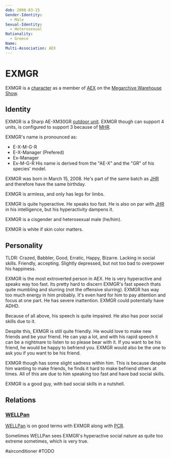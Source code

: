 ```yaml
---
dob: 2008-03-15
Gender-Identity:
  - Male
Sexual-Identity:
  - Heterosexual
Nationality:
  - Greece
Name:
Multi-Association: AEX
---
```

# EXMGR

EXMGR is a [character](../../../Characters.md) as a member of [AEX](AEX.md) on the [Megarchive Warehouse Show](../../../../Megarchive%20Warehouse%20Show/Megarchive%20Warehouse%20Show.md).
## Identity

EXMGR is a Sharp AE-XM30GR [outdoor unit](../../../Species/Air%20Conditioners.md). EXMGR though can support 4 units, is configured to support 3 because of [MHR](MHR.md). 

EXMGR's name is pronounced as:
- E-X-M-G-R
- E-X-Manager (Prefered)
- Ex-Manager
- Ex-M-G-R
His name is derived from the "AE-X" and the "GR" of his species' model.

EXMGR was born in March 15, 2008. He's part of the same batch as [JHR](JHR.md) and therefore have the same birthday.

EXMGR is armless, and only has legs for limbs.

EXMGR is quite hyperactive. He speaks too fast. He is also on par with [JHR](JHR.md) in his intelligence, but his hyperactivity dampens it.

EXMGR is a cisgender and heterosexual male (he/him).

EXMGR is white if skin color matters.

## Personality

TLDR: Crazed, Babbler, Good, Erratic, Happy, Bizarre. Lacking in social skills. Friendly, accepting. Slightly depressed, but not too bad to overpower his happiness.

EXMGR is the most extroverted person in AEX. He is very hyperactive and speaks way too fast. Its pretty hard to discern EXMGR's fast speech thats quite mumbling and slurring (not the offensive slurring). EXMGR has way too much energy in him probably. It's even hard for him to pay attention and focus at one part. He has severe inattention. EXMGR could potentially have ADHD.

Because of all above, his speech is quite impaired. He also has poor social skills due to it.

Despite this, EXMGR is still quite friendly. He would love to make new friends and be your friend. He can yap a lot, and with his rapid speech it can be a nightmare to listen to so please bear with it. If you want to be his friend, he would be happy to befriend you. EXMGR would also be the one to ask you if you want to be his friend.

EXMGR though has some slight sadness within him. This is because despite him wanting to make friends, he finds it hard to make befriend others at times. All of this are due to him speaking too fast and have bad social skills.

EXMGR is a good guy, with bad social skills in a nutshell.

## Relations

### [WELLPan](../WELLPan.md)

[WELLPan](../WELLPan.md) is on good terms with EXMGR along with [PCR](PCR.md).

Sometimes WELLPan sees EXMGR's hyperactive social nature as quite too extreme sometimes, which is very true.

#airconditioner #TODO 